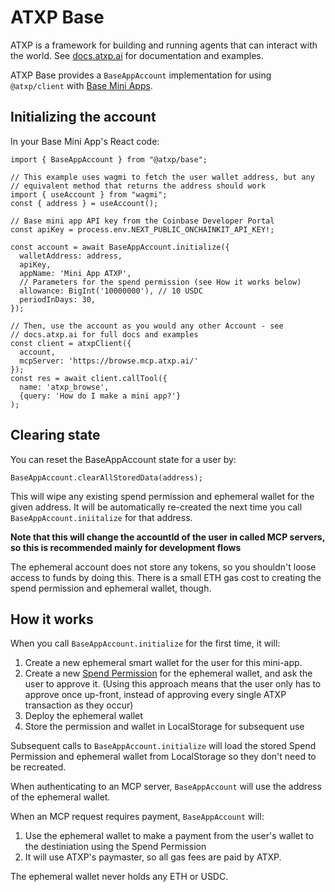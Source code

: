 # ATXP Base

ATXP is a framework for building and running agents that can interact with the world. See [docs.atxp.ai](https://docs.atxp.ai) for documentation and examples.

ATXP Base provides a `BaseAppAccount` implementation for using `@atxp/client` with [Base Mini Apps](https://www.base.org/build/mini-apps).

## Initializing the account
In your Base Mini App's React code:
```
import { BaseAppAccount } from "@atxp/base";

// This example uses wagmi to fetch the user wallet address, but any 
// equivalent method that returns the address should work
import { useAccount } from "wagmi"; 
const { address } = useAccount();

// Base mini app API key from the Coinbase Developer Portal
const apiKey = process.env.NEXT_PUBLIC_ONCHAINKIT_API_KEY!;

const account = await BaseAppAccount.initialize({
  walletAddress: address,
  apiKey,
  appName: 'Mini App ATXP',
  // Parameters for the spend permission (see How it works below)
  allowance: BigInt('10000000'), // 10 USDC
  periodInDays: 30,
});

// Then, use the account as you would any other Account - see
// docs.atxp.ai for full docs and examples
const client = atxpClient({
  account,
  mcpServer: 'https://browse.mcp.atxp.ai/'
});
const res = await client.callTool({
  name: 'atxp_browse', 
  {query: 'How do I make a mini app?'}
);
```


## Clearing state
You can reset the BaseAppAccount state for a user by:
```
BaseAppAccount.clearAllStoredData(address);
```

This will wipe any existing spend permission and ephemeral wallet for the given address. It will be automatically re-created the next time you call `BaseAppAccount.iniitalize` for that address.

**Note that this will change the accountId of the user in called MCP servers, so this is recommended mainly for development flows**

The ephemeral account does not store any tokens, so you shouldn't loose access to funds by doing this. There is a small ETH gas cost to creating the spend permission and ephemeral wallet, though. 


## How it works
When you call `BaseAppAccount.initialize` for the first time, it will:
1. Create a new ephemeral smart wallet for the user for this mini-app.
2. Create a new [Spend Permission](https://docs.base.org/base-account/improve-ux/spend-permissions) for the ephemeral wallet, and ask the user to approve it. (Using this approach means that the user only has to approve once up-front, instead of approving every single ATXP transaction as they occur)
3. Deploy the ephemeral wallet
4. Store the permission and wallet in LocalStorage for subsequent use

Subsequent calls to `BaseAppAccount.initialize` will load the stored Spend Permission and ephemeral wallet from LocalStorage so they don't need to be recreated.

When authenticating to an MCP server, `BaseAppAccount` will use the address of the ephemeral wallet.

When an MCP request requires payment, `BaseAppAccount` will:
1. Use the ephemeral wallet to make a payment from the user's wallet to the destiniation using the Spend Permission
2. It will use ATXP's paymaster, so all gas fees are paid by ATXP.

The ephemeral wallet never holds any ETH or USDC.